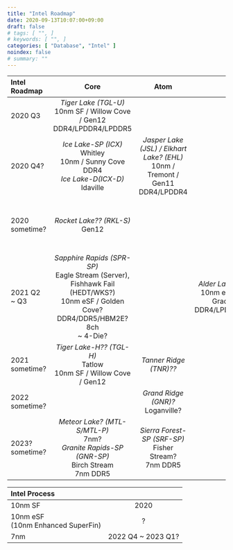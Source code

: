 ```yaml
---
title: "Intel Roadmap"
date: 2020-09-13T10:07:00+09:00
draft: false
# tags: [ "", ]
# keywords: [ "", ]
categories: [ "Database", "Intel" ]
noindex: false
# summary: ""
---
```


| Intel Roadmap | Core | Atom | Hybrid | GPU |
| :-- | :--: | :--: | :--: | :--: |
| 2020 Q3 | *Tiger Lake (TGL-U)*<br>10nm SF / Willow Cove / Gen12<br>DDR4/LPDDR4/LPDDR5 |
| 2020 Q4? | *Ice Lake-SP (ICX)*<br>Whitley<br>10nm / Sunny Cove<br>DDR4<br>*Ice Lake-D(ICX-D)*<br>Idaville | *Jasper Lake (JSL) / Elkhart Lake? (EHL)*<br>10nm / Tremont / Gen11<br>DDR4/LPDDR4 |
| 2020 sometime? | *Rocket Lake?? (RKL-S)*<br>Gen12 | | | *DG1/SG1*<br>10nm {{< xe class="lp" >}} Gen12<br>GDDR6? |
| 2021 Q2 ~ Q3 | *Sapphire Rapids (SPR-SP)*<br>Eagle Stream (Server), Fishhawk Fail (HEDT/WKS?)<br>10nm eSF / Golden Cove?<br>DDR4/DDR5/HBM2E? 8ch<br>~ 4-Die? | | *Alder Lake? (ADL-S/ADL-P)*<br>10nm eSF? / Golde Cove + Gracemont / Gen12<br>DDR4/LPDDR4/LPDDR5/DDR5  |
| 2021 sometime? | *Tiger Lake-H?? (TGL-H)*<br>Tatlow<br>10nm SF / Willow Cove / Gen12 | *Tanner Ridge (TNR)??* | | {{< xe class="hpg" >}}<br>GDDR6 |
| 2022 sometime? | | *Grand Ridge (GNR)?*<br>Loganville? | |
| 2023? sometime? | *Meteor Lake? (MTL-S/MTL-P)*<br>7nm?<br> *Granite Rapids-SP (GNR-SP)*<br>Birch Stream<br>7nm DDR5 | *Sierra Forest-SP (SRF-SP)*<br>Fisher Stream?<br>7nm DDR5 |

| Intel Process | |
| :-- | :--: |
| 10nm SF | 2020 |
| 10nm eSF<br>(10nm Enhanced SuperFin) | ? |
| 7nm | 2022 Q4 ~ 2023 Q1? |
